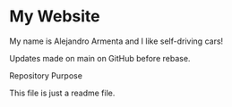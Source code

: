 # My Website

My name is Alejandro Armenta and I like self-driving cars!

Updates made on main on GitHub before rebase.

Repository Purpose

This file is just a readme file.

